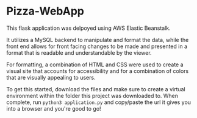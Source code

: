 # Pizza-WebApp


This flask application was delpoyed using AWS Elastic Beanstalk.

It utilizes a MySQL backend to manipulate and format the data, while the front end allows for front facing changes to be made and presented in a format that is readable and understandable by the viewer. 


For formatting, a combination of HTML and CSS were used to create a visual site that accounts for accessibility and for a combination of colors that are visually appealing to users.


To get this started, download the files and make sure to create a virtual environment within the folder this project was downloaded to. When complete, run 
`python3 application.py` and copy/paste the url it gives you into a browser and you're good to go!
